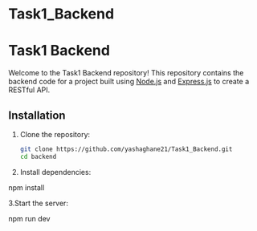 # Task1_Backend
# Task1 Backend

Welcome to the Task1 Backend repository! This repository contains the backend code for a project built using [Node.js](https://nodejs.org/) and [Express.js](https://expressjs.com/) to create a RESTful API.

## Installation

1. Clone the repository:

   ```sh
   git clone https://github.com/yashaghane21/Task1_Backend.git
   cd backend


2. Install dependencies:

  npm install


3.Start the server:
 
  npm run dev
